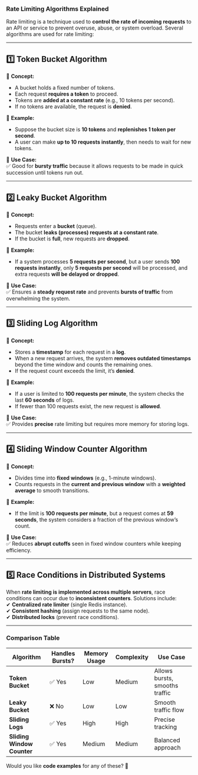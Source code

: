 ### **Rate Limiting Algorithms Explained**  
Rate limiting is a technique used to **control the rate of incoming requests** to an API or service to prevent overuse, abuse, or system overload. Several algorithms are used for rate limiting:  

---

## **1️⃣ Token Bucket Algorithm**  
🔹 **Concept:**  
- A bucket holds a fixed number of tokens.  
- Each request **requires a token** to proceed.  
- Tokens are **added at a constant rate** (e.g., 10 tokens per second).  
- If no tokens are available, the request is **denied**.  

🔹 **Example:**  
- Suppose the bucket size is **10 tokens** and **replenishes 1 token per second**.  
- A user can make **up to 10 requests instantly**, then needs to wait for new tokens.  

🔹 **Use Case:**  
✅ Good for **bursty traffic** because it allows requests to be made in quick succession until tokens run out.  

---

## **2️⃣ Leaky Bucket Algorithm**  
🔹 **Concept:**  
- Requests enter a **bucket** (queue).  
- The bucket **leaks (processes) requests at a constant rate**.  
- If the bucket is **full**, new requests are **dropped**.  

🔹 **Example:**  
- If a system processes **5 requests per second**, but a user sends **100 requests instantly**, only **5 requests per second** will be processed, and extra requests **will be delayed or dropped**.  

🔹 **Use Case:**  
✅ Ensures a **steady request rate** and prevents **bursts of traffic** from overwhelming the system.  

---

## **3️⃣ Sliding Log Algorithm**  
🔹 **Concept:**  
- Stores a **timestamp** for each request in a **log**.  
- When a new request arrives, the system **removes outdated timestamps** beyond the time window and counts the remaining ones.  
- If the request count exceeds the limit, it’s **denied**.  

🔹 **Example:**  
- If a user is limited to **100 requests per minute**, the system checks the last **60 seconds** of logs.  
- If fewer than 100 requests exist, the new request is **allowed**.  

🔹 **Use Case:**  
✅ Provides **precise** rate limiting but requires more memory for storing logs.  

---

## **4️⃣ Sliding Window Counter Algorithm**  
🔹 **Concept:**  
- Divides time into **fixed windows** (e.g., 1-minute windows).  
- Counts requests in the **current and previous window** with a **weighted average** to smooth transitions.  

🔹 **Example:**  
- If the limit is **100 requests per minute**, but a request comes at **59 seconds**, the system considers a fraction of the previous window’s count.  

🔹 **Use Case:**  
✅ Reduces **abrupt cutoffs** seen in fixed window counters while keeping efficiency.  

---

## **5️⃣ Race Conditions in Distributed Systems**  
When **rate limiting is implemented across multiple servers**, race conditions can occur due to **inconsistent counters**. Solutions include:  
✔ **Centralized rate limiter** (single Redis instance).  
✔ **Consistent hashing** (assign requests to the same node).  
✔ **Distributed locks** (prevent race conditions).  

---

### **Comparison Table**
| Algorithm | Handles Bursts? | Memory Usage | Complexity | Use Case |
|-----------|---------------|--------------|------------|----------|
| **Token Bucket** | ✅ Yes | Low | Medium | Allows bursts, smooths traffic |
| **Leaky Bucket** | ❌ No | Low | Low | Smooth traffic flow |
| **Sliding Logs** | ✅ Yes | High | High | Precise tracking |
| **Sliding Window Counter** | ✅ Yes | Medium | Medium | Balanced approach |

Would you like **code examples** for any of these? 🚀
